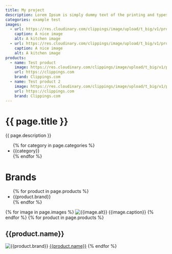 ```yaml
---
title: My project
description: Lorem Ipsum is simply dummy text of the printing and typesetting industry. Lorem Ipsum has been the industry's standard dummy text ever since the 1500s, when an unknown printer took a galley of type and scrambled it to make a type specimen book. It has survived not only five centuries, but also the leap into electronic typesetting, remaining essentially unchanged. It was popularised in the 1960s with the release of Letraset sheets containing Lorem Ipsum passages, and more recently with desktop publishing software like Aldus PageMaker including versions of Lorem Ipsum.
categories: example test
images:
  - url: https://res.cloudinary.com/clippings/image/upload/t_big/v1/products/mammoth-fluffy-chair-forest-wool-norr11-knut-bendik-humlevik-rune-krojgaard-clippings-8654491.jpg
    caption: A nice image
    alt: A kitchen image
  - url: https://res.cloudinary.com/clippings/image/upload/t_big/v1/products/mammoth-fluffy-chair-forest-wool-norr11-knut-bendik-humlevik-rune-krojgaard-clippings-8654491.jpg
    caption: A nice image
    alt: A kitchen image
products:
  - name: Test product
    image: https://res.cloudinary.com/clippings/image/upload/t_big/v1/products/mammoth-fluffy-chair-forest-wool-norr11-knut-bendik-humlevik-rune-krojgaard-clippings-8654491.jpg
    url: https://clippings.com
    brand: Clippings.com
  - name: Test product 2
    image: https://res.cloudinary.com/clippings/image/upload/t_big/v1/products/mammoth-fluffy-chair-forest-wool-norr11-knut-bendik-humlevik-rune-krojgaard-clippings-8654491.jpg
    url: https://clippings.com
    brand: Clippings.com
---
```

<h1>{{ page.title }}</h1>
<p>{{ page.description }}</p>
<ul>
{% for category in page.categories %}
    <li>{{category}}</li>
{% endfor %}
</ul>
<h1>Brands</h1>
<ul>
{% for product in page.products %}
    <li>{{product.brand}}</li>
{% endfor %}
</ul>
{% for image in page.images %}
<img src="{{image.url}}" alt="{{image.alt}}">
<span>{{image.caption}}</span>
{% endfor %}
{% for product in page.products %}
<h2>{{product.name}}</h2>
<img src="{{product.image}}" alt="{{product.brand}}">
<a href="{{product.url}}">{{product.name}}</a>
{% endfor %}
